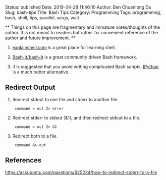 Status: published
Date: 2019-04-28 11:46:10
Author: Ben Chuanlong Du
Slug: bash-tips
Title: Bash Tips
Category: Programming
Tags: programming, bash, shell, tips, parallel, xargs, wait

**
Things on this page are
fragmentary and immature notes/thoughts of the author.
It is not meant to readers
but rather for convenient reference of the author and future improvement.
**

1. [explainshell.com](http://www.explainshell.com/) 
    is a great place for learning shell. 

2. [Bash-it/bash-it](https://github.com/Bash-it/bash-it)
    is a great community driven Bash framework.

3. It is suggested that you avoid writing complicated Bash scripts. 
    [IPython](https://ipython.readthedocs.io/en/stable/)
    is a much better alternative.

## Redirect Output

1. Redirect stdout to one file and stderr to another file.

        command > out 2> error

2. Redirect stderr to stdout (&1), and then redirect stdout to a file.

        command > out 2> &1

3. Redirect both to a file.

        command &> out

## References

https://askubuntu.com/questions/625224/how-to-redirect-stderr-to-a-file